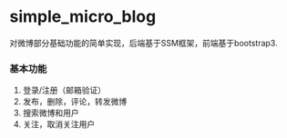 # simple_micro_blog
对微博部分基础功能的简单实现，后端基于SSM框架，前端基于bootstrap3.

### 基本功能

1. 登录/注册（邮箱验证）
2. 发布，删除，评论，转发微博
3. 搜索微博和用户
4. 关注，取消关注用户
